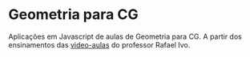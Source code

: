# Geometria para CG
Aplicações em Javascript de aulas de Geometria para CG.
A partir dos ensinamentos das [video-aulas](https://www.youtube.com/playlist?list=PLvat2X-KHJNbL_JsbO_qiDP7863-dgzee) do professor Rafael Ivo.
